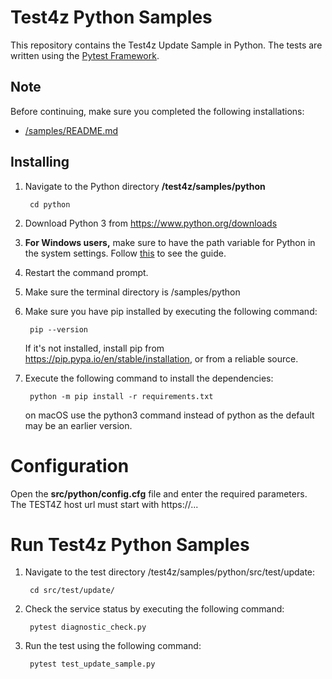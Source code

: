 # Test4z Python Samples

This repository contains the Test4z Update Sample in Python. The tests are written using the [Pytest Framework](https://docs.pytest.org/).

## Note
Before continuing, make sure you completed the following installations:

* [/samples/README.md](/samples/README.md)

## Installing

1. Navigate to the Python directory **/test4z/samples/python**

        cd python

2. Download Python 3 from https://www.python.org/downloads

3. **For Windows users,** make sure to have the path variable for Python in the system settings. Follow [this](https://www.educative.io/edpresso/how-to-add-python-to-path-variable-in-windows) to see the guide.

3. Restart the command prompt.

4. Make sure the terminal directory is /samples/python

5. Make sure you have pip installed by executing the following command:

        pip --version
    If it's not installed, install pip from https://pip.pypa.io/en/stable/installation, or from a reliable source.       

6. Execute the following command to install the dependencies:

        python -m pip install -r requirements.txt
   on macOS use the python3 command instead of python as the default may be an earlier version.

      
# Configuration 

Open the **src/python/config.cfg** file and enter the required parameters. The TEST4Z host url must start with https://...

# Run Test4z Python Samples

1. Navigate to the test directory /test4z/samples/python/src/test/update:

        cd src/test/update/ 
        
2. Check the service status by executing the following command:

        pytest diagnostic_check.py 

2. Run the test using the following command:

        pytest test_update_sample.py 
